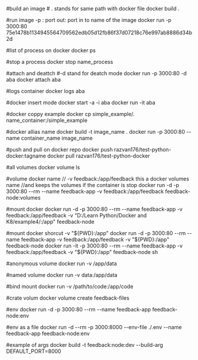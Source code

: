 #build an image # . stands for same path with docker file
docker build . 

#run image -p : port out: port in  to name of the image
docker run -p 3000:80 75e1478b1134945564709562edb05d12fb86f37d07218c76e997ab8886d34b2d

#list of process on docker 
docker ps 

#stop a process 
docker stop name_process

#attach and deattch  #-d stand for deatch mode
docker run -p 3000:80 -d aba
docker attach aba

#logs container
docker logs aba

#docker insert mode
docker start -a -i aba
docker run -it aba

#docker coppy example 
docker cp simple_example/. name_container:/simple_example

#docker allias name
docker build -t image_name .
docker run -p 3000:80 --name container_name image_name

#push and pull on docker repo
docker push razvan176/test-python-docker:tagname
docker pull razvan176/test-python-docker

#all volumes
docker volume ls

#volume docker name // -v feedback:/app/feedback this a docker volumes name //and keeps the volumes if the container is stop
docker run -d -p 3000:80 --rm --name feedback-app  -v feedback:/app/feedback feedback-node:volumes

#mount docker
docker run -d -p 3000:80 --rm --name feedback-app  -v feedback:/app/feedback -v "D:/Learn Python/Docker and K8/example4/:/app"  feedback-node

#mount docker shorcut -v "${PWD}:/app" 
docker run -d -p 3000:80 --rm --name feedback-app -v feedback:/app/feedback -v "${PWD}:/app" feedback-node
docker run -it -p 3000:80 --rm --name feedback-app -v feedback:/app/feedback -v "${PWD}:/app" feedback-node sh

#anonymous volume 
docker run -v /app/data

#named volume 
docker run -v data:/app/data 

#bind mount 
docker run -v /path/to/code:/app/code

#crate volum 
docker volume create feedback-files

#env 
docker run -d -p 3000:80 --rm --name feedback-app  feedback-node:env

#env as a file 
docker run -d --rm -p 3000:8000 --env-file ./.env --name feedback-app feedback-node:env

#example of args
docker build -t feedback:node:dev --build-arg DEFAULT_PORT=8000